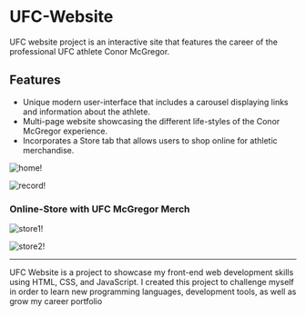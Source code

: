 # UFC-Website
UFC website project is an interactive site that features the career of the professional UFC athlete Conor McGregor.

## Features 
- Unique modern user-interface that includes a carousel displaying links and information about the athlete.
- Multi-page website showcasing the different life-styles of the Conor McGregor experience.
- Incorporates a Store tab that allows users to shop online for athletic merchandise.

![home!](https://user-images.githubusercontent.com/43658901/187783168-868de1ab-dbfe-4df4-a556-43172f64fc96.PNG)

![record!](https://user-images.githubusercontent.com/43658901/187783247-533e46d6-3254-4c57-b4f5-b1ae9d766181.PNG)

### Online-Store with UFC McGregor Merch
![store1!](https://user-images.githubusercontent.com/43658901/187783355-92f294c3-a824-4cde-a5c6-f5e62c50a818.PNG)

![store2!](https://user-images.githubusercontent.com/43658901/187783465-1d9e3154-3163-4aa2-8128-cb1d77c8c2c7.PNG)


____________________________________________________________

UFC Website is a project to showcase my front-end web development skills using HTML, CSS, and JavaScript. 
I created this project to challenge myself in order to learn new programming languages, development tools,
as well as grow my career portfolio
